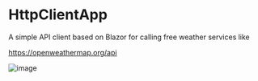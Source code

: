 # HttpClientApp

A simple API client based on Blazor for calling free weather services like 

https://openweathermap.org/api

![image](https://user-images.githubusercontent.com/79207306/175328958-4e2cd688-2d4f-458b-a389-c4386f6fc106.png)
